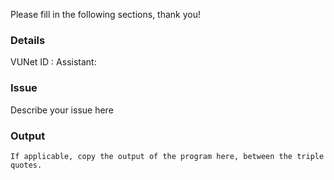 Please fill in the following sections, thank you!

### Details

VUNet ID :
Assistant:

### Issue

Describe your issue here

### Output

```
If applicable, copy the output of the program here, between the triple quotes.
```
